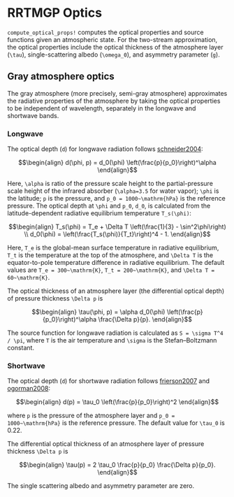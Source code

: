 # RRTMGP Optics

`compute_optical_props!` computes the optical properties and source functions given an atmospheric state. For the two-stream approximation, the optical properties include the optical thickness of the atmosphere layer (``\tau``), single-scattering albedo (``\omega_0``), and asymmetry parameter (``g``).

## Gray atmosphere optics

The gray atmosphere (more precisely, semi-gray atmosphere) approximates the radiative properties of the atmosphere by taking the optical properties to be independent of wavelength, separately in the longwave and shortwave bands. 

### Longwave

The optical depth (``d``) for longwave radiation follows [schneider2004](@cite):

```math
\begin{align}
d(\phi, p) = d_0(\phi) \left(\frac{p}{p_0}\right)^\alpha
\end{align}
```

Here, ``\alpha``  is ratio of the pressure scale height to the partial-pressure scale height of the infrared absorber (``\alpha=3.5`` for water vapor); ``\phi`` is the latitude; ``p`` is the pressure, and ``p_0 = 1000~\mathrm{hPa}`` is the reference pressure. The optical depth at ``\phi`` and ``p_0``, ``d_0``, is calculated from the latitude-dependent radiative equilibrium temperature ``T_s(\phi)``:

```math
\begin{align}
T_s(\phi) = T_e + \Delta T \left(\frac{1}{3} - \sin^2\phi\right) \\
d_0(\phi) = \left(\frac{T_s(\phi)}{T_t}\right)^4 - 1.
\end{align}
```

Here, ``T_e`` is the global-mean surface temperature in radiative equilibrium, ``T_t`` is the temperature at the top of the atmosphere, and ``\Delta T`` is the equator-to-pole temperature difference in radiative equilibrium. The default values are ``T_e = 300~\mathrm{K}``, ``T_t = 200~\mathrm{K}``, and ``\Delta T = 60~\mathrm{K}``.

The optical thickness of an atmosphere layer (the differential optical depth) of pressure thickness ``\Delta p`` is
```math
\begin{align}
\tau(\phi, p) = \alpha d_0(\phi) \left(\frac{p}{p_0}\right)^\alpha \frac{\Delta p}{p}.
\end{align}
```

The source function for longwave radiation is calculated as ``S = \sigma T^4 / \pi``, where ``T`` is the air temperature and ``\sigma`` is the Stefan–Boltzmann constant.

### Shortwave

The optical depth (``d``) for shortwave radiation follows [frierson2007](@cite) and [ogorman2008](@cite):

```math
\begin{align}
d(p) = \tau_0 \left(\frac{p}{p_0}\right)^2
\end{align}
```

where ``p`` is the pressure of the atmosphere layer and ``p_0 = 1000~\mathrm{hPa}`` is the reference pressure. The default value for ``\tau_0`` is 0.22. 

The differential optical thickness of an atmosphere layer of pressure thickness ``\Delta p`` is

```math
\begin{align}
\tau(p) = 2 \tau_0 \frac{p}{p_0} \frac{\Delta p}{p_0}.
\end{align}
```


The single scattering albedo and asymmetry parameter are zero.
